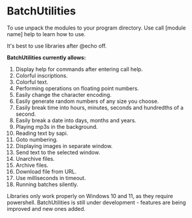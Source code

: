 # BatchUtilities

To use unpack the modules to your program directory.
Use call [module name] help to learn how to use.

It's best to use libraries after @echo off.

**BatchUtilities currently allows:**
1. Display help for commands after entering call <command> help.
2. Colorful inscriptions.
3. Colorful text.
4. Performing operations on floating point numbers.
5. Easily change the character encoding.
6. Easily generate random numbers of any size you choose.
7. Easily break time into hours, minutes, seconds and hundredths of a second.
8. Easily break a date into days, months and years.
9. Playing mp3s in the background.
10. Reading text by sapi.
11. Goto numbering.
12. Displaying images in separate window.
13. Send text to the selected window.
14. Unarchive files.
15. Archive files.
16. Download file from URL.
17. Use milliseconds in timeout.
18. Running batches silently.

Libraries only work properly on Windows 10 and 11, as they require powershell.
BatchUtilities is still under development - features are being improved and new ones added.
